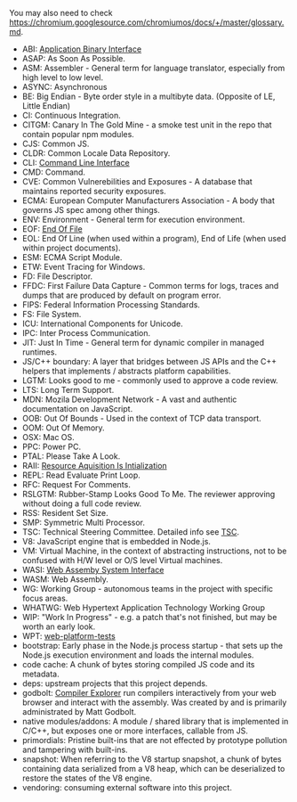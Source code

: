 You may also need to check https://chromium.googlesource.com/chromiumos/docs/+/master/glossary.md.

* ABI: [Application Binary Interface](https://en.wikipedia.org/wiki/Application_binary_interface)
* ASAP: As Soon As Possible.
* ASM: Assembler - General term for language translator, especially
  from high level to low level.
* ASYNC: Asynchronous
* BE: Big Endian - Byte order style in a multibyte data.
  (Opposite of LE, Little Endian)
* CI: Continuous Integration.
* CITGM: Canary In The Gold Mine - a smoke test unit in the repo that
  contain popular npm modules.
* CJS: Common JS.
* CLDR: Common Locale Data Repository.
* CLI: [Command Line Interface](https://en.wikipedia.org/wiki/Command-line_interface)
* CMD: Command.
* CVE: Common Vulnerebilities and Exposures - A database that
  maintains reported security exposures.
* ECMA: European Computer Manufacturers Association - A body that
  governs JS spec among other things.
* ENV: Environment - General term for execution environment.
* EOF: [End Of File](https://en.wikipedia.org/wiki/End-of-file)
* EOL: End Of Line (when used within a program), End of Life
  (when used within project documents).
* ESM: ECMA Script Module.
* ETW: Event Tracing for Windows.
* FD: File Descriptor.
* FFDC: First Failure Data Capture - Common terms for logs, traces
  and dumps that are produced by default on program error.
* FIPS:  Federal Information Processing Standards.
* FS: File System.
* ICU: International Components for Unicode.
* IPC: Inter Process Communication.
* JIT: Just In Time - General term for dynamic compiler in
  managed runtimes.
* JS/C++ boundary: A layer that bridges between JS APIs and the C++
  helpers that implements / abstracts platform capabilities.
* LGTM: Looks good to me - commonly used to approve a code review.
* LTS: Long Term Support.
* MDN: Mozila Development Network - A vast and authentic
  documentation on JavaScript.
* OOB: Out Of Bounds - Used in the context of TCP data transport.
* OOM: Out Of Memory.
* OSX: Mac OS.
* PPC: Power PC.
* PTAL: Please Take A Look.
* RAII: [Resource Aquisition Is Intialization](https://en.wikipedia.org/wiki/Resource_acquisition_is_initialization)
* REPL: Read Evaluate Print Loop.
* RFC: Request For Comments.
* RSLGTM: Rubber-Stamp Looks Good To Me. The reviewer approving without doing
  a full code review.
* RSS: Resident Set Size.
* SMP: Symmetric Multi Processor.
* TSC: Technical Steering Committee. Detailed info see
  [TSC](./GOVERNANCE.md#technical-steering-committee).
* V8: JavaScript engine that is embedded in Node.js.
* VM: Virtual Machine, in the context of abstracting instructions,
  not to be confused with H/W level or O/S level Virtual machines.
* WASI: [Web Assemby System Interface]( https://github.com/WebAssembly/WASI)
* WASM: Web Assembly.
* WG: Working Group - autonomous teams in the project with specific
  focus areas.
* WHATWG: Web Hypertext Application Technology Working Group
* WIP: "Work In Progress" - e.g. a patch that's not finished, but
may be worth an early look.
* WPT: [web-platform-tests](https://github.com/web-platform-tests/wpt)
* bootstrap: Early phase in the Node.js process startup - that sets up
  the Node.js execution environment and loads the internal modules.
* code cache: A chunk of bytes storing compiled JS code and its metadata.
* deps: upstream projects that this project depends.
* godbolt: [Compiler Explorer](https://godbolt.org/) run compilers
  interactively from your web browser and interact with the assembly.
  Was created by and is primarily administrated by Matt Godbolt.
* native modules/addons: A module / shared library that is
  implemented in C/C++, but exposes one or more interfaces,
  callable from JS.
* primordials: Pristine built-ins that are not effected by prototype
  pollution and tampering with built-ins.
* snapshot: When referring to the V8 startup snapshot, a chunk of
  bytes containing data serialized from a V8 heap, which can be
  deserialized to restore the states of the V8 engine.
* vendoring: consuming external software into this project.
